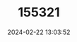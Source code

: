 ---
title: "155321"
category: "Helcogramma decurrens"
draft: false
date: 2024-02-22 13:03:52
languages:
  English: ["Threefin", "Black-throated Triplefin"]
---